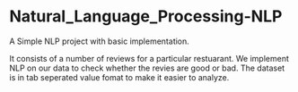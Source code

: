 # Natural_Language_Processing-NLP
A Simple NLP project with basic implementation.

It consists of a number of reviews for a particular restuarant. 
We implement NLP on our data to check whether the revies are good or bad.
The dataset is in tab seperated value fomat to make it easier to analyze.
